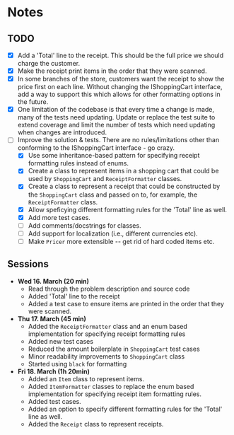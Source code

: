 # Notes

## TODO

- [x] Add a 'Total' line to the receipt. This should be the full price we should charge the customer.
- [x] Make the receipt print items in the order that they were scanned.
- [x] In some branches of the store, customers want the receipt to show the price first on each line. Without changing the IShoppingCart interface, add a way to support this which allows for other formatting options in the future.
- [x] One limitation of the codebase is that every time a change is made, many of the tests need updating. Update or replace the test suite to extend coverage and limit the number of tests which need updating when changes are introduced.
- [ ] Improve the solution & tests. There are no rules/limitations other than conforming to the IShoppingCart interface - go crazy.
  - [x] Use some inheritance-based pattern for specifying receipt formatting rules instead of enums.
  - [x] Create a class to represent items in a shopping cart that could be used by `ShoppingCart` and `ReceiptFormatter` classes.
  - [x] Create a class to represent a receipt that could be constructed by the `ShoppingCart` class and passed on to, for example, the `ReceiptFormatter` class.
  - [x] Allow speficying different formatting rules for the 'Total' line as well.
  - [x] Add more test cases.
  - [ ] Add comments/docstrings for classes.
  - [ ] Add support for localization (i.e., different currencies etc).
  - [ ] Make `Pricer` more extensible -- get rid of hard coded items etc.

## Sessions

- **Wed 16. March (20 min)**
  - Read through the problem description and source code
  - Added 'Total' line to the receipt
  - Added a test case to ensure items are printed in the order that they were scanned.
- **Thu 17. March (45 min)**
  - Added the `ReceiptFormatter` class and an enum based implementation for specifying receipt formatting rules
  - Added new test cases
  - Reduced the amount boilerplate in `ShoppingCart` test cases
  - Minor readability improvements to `ShoppingCart` class
  - Started using `black` for formatting
- **Fri 18. March (1h 20min)**
  - Added an `Item` class to represent items.
  - Added `ItemFormatter` classes to replace the enum based implementation for specifying receipt item formatting rules.
  - Added test cases.
  - Added an option to specify different formatting rules for the 'Total' line as well.
  - Added the `Receipt` class to represent receipts.
